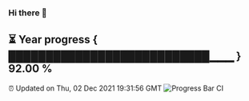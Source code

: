 ### Hi there 👋
⏳ Year progress { ███████████████████████████▁▁▁ } 92.00 %
---
⏰ Updated on Thu, 02 Dec 2021 19:31:56 GMT
![Progress Bar CI](https://github.com/liununu/liununu/workflows/Progress%20Bar%20CI/badge.svg)
